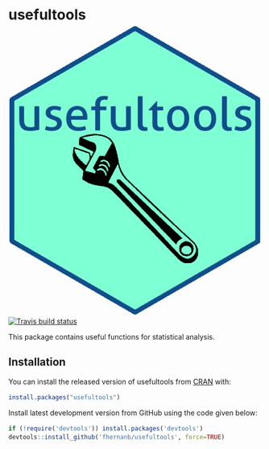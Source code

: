 
<!-- README.md is generated from README.Rmd. Please edit that file -->
usefultools <img src="man/figures/logo.png" align="right" />
============================================================

[![Travis build status](https://travis-ci.com/fhernanb/usefultools.svg?branch=master)](https://travis-ci.com/fhernanb/usefultools)

This package contains useful functions for statistical analysis.

Installation
------------

You can install the released version of usefultools from [CRAN](https://CRAN.R-project.org) with:

``` r
install.packages("usefultools")
```

Install latest development version from GitHub using the code given below:

``` r
if (!require('devtools')) install.packages('devtools')
devtools::install_github('fhernanb/usefultools', force=TRUE)
```
